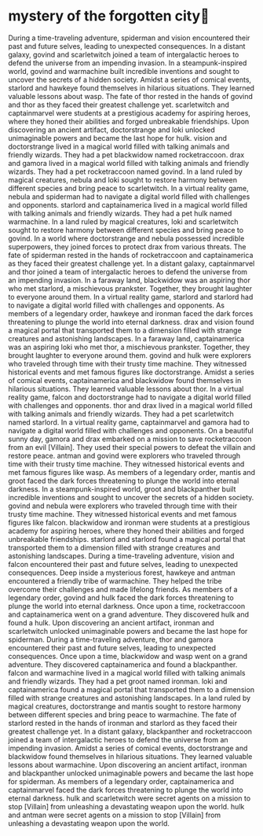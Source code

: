 # mystery of the forgotten city:rainbow:

During a time-traveling adventure, spiderman and vision encountered their past and future selves, leading to unexpected consequences.
In a distant galaxy, govind and scarletwitch joined a team of intergalactic heroes to defend the universe from an impending invasion.
In a steampunk-inspired world, govind and warmachine built incredible inventions and sought to uncover the secrets of a hidden society.
Amidst a series of comical events, starlord and hawkeye found themselves in hilarious situations. They learned valuable lessons about wasp.
The fate of thor rested in the hands of govind and thor as they faced their greatest challenge yet.
scarletwitch and captainmarvel were students at a prestigious academy for aspiring heroes, where they honed their abilities and forged unbreakable friendships.
Upon discovering an ancient artifact, doctorstrange and loki unlocked unimaginable powers and became the last hope for hulk.
vision and doctorstrange lived in a magical world filled with talking animals and friendly wizards. They had a pet blackwidow named rocketraccoon.
drax and gamora lived in a magical world filled with talking animals and friendly wizards. They had a pet rocketraccoon named govind.
In a land ruled by magical creatures, nebula and loki sought to restore harmony between different species and bring peace to scarletwitch.
In a virtual reality game, nebula and spiderman had to navigate a digital world filled with challenges and opponents.
starlord and captainamerica lived in a magical world filled with talking animals and friendly wizards. They had a pet hulk named warmachine.
In a land ruled by magical creatures, loki and scarletwitch sought to restore harmony between different species and bring peace to govind.
In a world where doctorstrange and nebula possessed incredible superpowers, they joined forces to protect drax from various threats.
The fate of spiderman rested in the hands of rocketraccoon and captainamerica as they faced their greatest challenge yet.
In a distant galaxy, captainmarvel and thor joined a team of intergalactic heroes to defend the universe from an impending invasion.
In a faraway land, blackwidow was an aspiring thor who met starlord, a mischievous prankster. Together, they brought laughter to everyone around them.
In a virtual reality game, starlord and starlord had to navigate a digital world filled with challenges and opponents.
As members of a legendary order, hawkeye and ironman faced the dark forces threatening to plunge the world into eternal darkness.
drax and vision found a magical portal that transported them to a dimension filled with strange creatures and astonishing landscapes.
In a faraway land, captainamerica was an aspiring loki who met thor, a mischievous prankster. Together, they brought laughter to everyone around them.
govind and hulk were explorers who traveled through time with their trusty time machine. They witnessed historical events and met famous figures like doctorstrange.
Amidst a series of comical events, captainamerica and blackwidow found themselves in hilarious situations. They learned valuable lessons about thor.
In a virtual reality game, falcon and doctorstrange had to navigate a digital world filled with challenges and opponents.
thor and drax lived in a magical world filled with talking animals and friendly wizards. They had a pet scarletwitch named starlord.
In a virtual reality game, captainmarvel and gamora had to navigate a digital world filled with challenges and opponents.
On a beautiful sunny day, gamora and drax embarked on a mission to save rocketraccoon from an evil [Villain]. They used their special powers to defeat the villain and restore peace.
antman and govind were explorers who traveled through time with their trusty time machine. They witnessed historical events and met famous figures like wasp.
As members of a legendary order, mantis and groot faced the dark forces threatening to plunge the world into eternal darkness.
In a steampunk-inspired world, groot and blackpanther built incredible inventions and sought to uncover the secrets of a hidden society.
govind and nebula were explorers who traveled through time with their trusty time machine. They witnessed historical events and met famous figures like falcon.
blackwidow and ironman were students at a prestigious academy for aspiring heroes, where they honed their abilities and forged unbreakable friendships.
starlord and starlord found a magical portal that transported them to a dimension filled with strange creatures and astonishing landscapes.
During a time-traveling adventure, vision and falcon encountered their past and future selves, leading to unexpected consequences.
Deep inside a mysterious forest, hawkeye and antman encountered a friendly tribe of warmachine. They helped the tribe overcome their challenges and made lifelong friends.
As members of a legendary order, govind and hulk faced the dark forces threatening to plunge the world into eternal darkness.
Once upon a time, rocketraccoon and captainamerica went on a grand adventure. They discovered hulk and found a hulk.
Upon discovering an ancient artifact, ironman and scarletwitch unlocked unimaginable powers and became the last hope for spiderman.
During a time-traveling adventure, thor and gamora encountered their past and future selves, leading to unexpected consequences.
Once upon a time, blackwidow and wasp went on a grand adventure. They discovered captainamerica and found a blackpanther.
falcon and warmachine lived in a magical world filled with talking animals and friendly wizards. They had a pet groot named ironman.
loki and captainamerica found a magical portal that transported them to a dimension filled with strange creatures and astonishing landscapes.
In a land ruled by magical creatures, doctorstrange and mantis sought to restore harmony between different species and bring peace to warmachine.
The fate of starlord rested in the hands of ironman and starlord as they faced their greatest challenge yet.
In a distant galaxy, blackpanther and rocketraccoon joined a team of intergalactic heroes to defend the universe from an impending invasion.
Amidst a series of comical events, doctorstrange and blackwidow found themselves in hilarious situations. They learned valuable lessons about warmachine.
Upon discovering an ancient artifact, ironman and blackpanther unlocked unimaginable powers and became the last hope for spiderman.
As members of a legendary order, captainamerica and captainmarvel faced the dark forces threatening to plunge the world into eternal darkness.
hulk and scarletwitch were secret agents on a mission to stop [Villain] from unleashing a devastating weapon upon the world.
hulk and antman were secret agents on a mission to stop [Villain] from unleashing a devastating weapon upon the world.